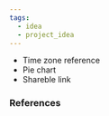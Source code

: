 ```yaml
---
tags:
  - idea
  - project_idea
---
```

- Time zone reference  
- Pie chart  
- Shareble link
### References
[^1]: 
[^2]: 